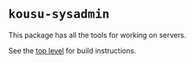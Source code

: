 # `kousu-sysadmin`

This package has all the tools for working on servers.

See the [top level](../README.md) for build instructions.
